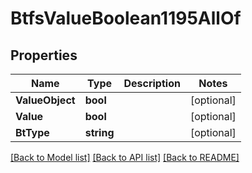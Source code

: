 # BtfsValueBoolean1195AllOf

## Properties

Name | Type | Description | Notes
------------ | ------------- | ------------- | -------------
**ValueObject** | **bool** |  | [optional] 
**Value** | **bool** |  | [optional] 
**BtType** | **string** |  | [optional] 

[[Back to Model list]](../README.md#documentation-for-models) [[Back to API list]](../README.md#documentation-for-api-endpoints) [[Back to README]](../README.md)


